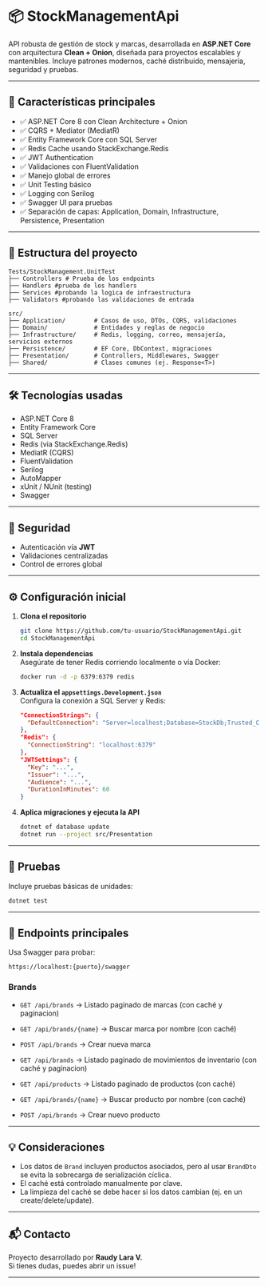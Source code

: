 
# 📦 StockManagementApi

API robusta de gestión de stock y marcas, desarrollada en **ASP.NET Core** con arquitectura **Clean + Onion**, diseñada para proyectos escalables y mantenibles. Incluye patrones modernos, caché distribuido, mensajería, seguridad y pruebas.

---

## 🚀 Características principales

- ✅ ASP.NET Core 8 con Clean Architecture + Onion
- ✅ CQRS + Mediator (MediatR)
- ✅ Entity Framework Core con SQL Server
- ✅ Redis Cache usando StackExchange.Redis
- ✅ JWT Authentication
- ✅ Validaciones con FluentValidation
- ✅ Manejo global de errores
- ✅ Unit Testing básico
- ✅ Logging con Serilog
- ✅ Swagger UI para pruebas
- ✅ Separación de capas: Application, Domain, Infrastructure, Persistence, Presentation

---

## 📁 Estructura del proyecto

```
Tests/StockManagement.UnitTest
├── Controllers # Prueba de los endpoints
├── Handlers #prueba de los handlers
├── Services #probando la logica de infraestructura 
├── Validators #probando las validaciones de entrada

src/
├── Application/        # Casos de uso, DTOs, CQRS, validaciones
├── Domain/             # Entidades y reglas de negocio
├── Infrastructure/     # Redis, logging, correo, mensajería, servicios externos
├── Persistence/        # EF Core, DbContext, migraciones
├── Presentation/       # Controllers, Middlewares, Swagger
├── Shared/             # Clases comunes (ej. Response<T>)
```

---

## 🛠️ Tecnologías usadas

- ASP.NET Core 8
- Entity Framework Core
- SQL Server
- Redis (via StackExchange.Redis)
- MediatR (CQRS)
- FluentValidation
- Serilog
- AutoMapper
- xUnit / NUnit (testing)
- Swagger

---

## 🔐 Seguridad

- Autenticación vía **JWT**
- Validaciones centralizadas
- Control de errores global

---

## ⚙️ Configuración inicial

1. **Clona el repositorio**  
   ```bash
   git clone https://github.com/tu-usuario/StockManagementApi.git
   cd StockManagementApi
   ```

2. **Instala dependencias**  
   Asegúrate de tener Redis corriendo localmente o vía Docker:
   ```bash
   docker run -d -p 6379:6379 redis
   ```

3. **Actualiza el `appsettings.Development.json`**  
   Configura la conexión a SQL Server y Redis:
   ```json
   "ConnectionStrings": {
     "DefaultConnection": "Server=localhost;Database=StockDb;Trusted_Connection=True;"
   },
   "Redis": {
     "ConnectionString": "localhost:6379"
   },
   "JWTSettings": {
     "Key": "...",
     "Issuer": "...",
     "Audience": "...",
     "DurationInMinutes": 60
   }
   ```

4. **Aplica migraciones y ejecuta la API**
   ```bash
   dotnet ef database update
   dotnet run --project src/Presentation
   ```

---

## 🧪 Pruebas

Incluye pruebas básicas de unidades:
```bash
dotnet test
```

---

## 🧰 Endpoints principales

Usa Swagger para probar:
```
https://localhost:{puerto}/swagger
```

### Brands
- `GET /api/brands` → Listado paginado de marcas (con caché y paginacion)
- `GET /api/brands/{name}` → Buscar marca por nombre (con caché)
- `POST /api/brands` → Crear nueva marca

- `GET /api/brands` → Listado paginado de movimientos de inventario (con caché y paginacion)

- `GET /api/products` → Listado paginado de productos (con caché)
- `GET /api/brands/{name}` → Buscar producto por nombre (con caché)
- `POST /api/brands` → Crear nuevo producto

---

## 💡 Consideraciones

- Los datos de `Brand` incluyen productos asociados, pero al usar `BrandDto` se evita la sobrecarga de serialización cíclica.
- El caché está controlado manualmente por clave.
- La limpieza del caché se debe hacer si los datos cambian (ej. en un create/delete/update).

---

## 📬 Contacto

Proyecto desarrollado por **Raudy Lara V.**  
Si tienes dudas, puedes abrir un issue!

---
